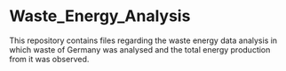 # Waste_Energy_Analysis
This repository contains files regarding the waste energy data analysis in which waste of Germany was analysed and the total energy production from it was observed. 
